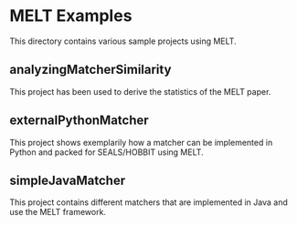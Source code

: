 # MELT Examples
This directory contains various sample projects using MELT.

## analyzingMatcherSimilarity
This project has been used to derive the statistics of the MELT paper.

## externalPythonMatcher
This project shows exemplarily how a matcher can be implemented in Python and packed for SEALS/HOBBIT using MELT.

## simpleJavaMatcher
This project contains different matchers that are implemented in Java and use the MELT framework.
